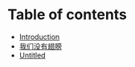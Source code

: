 # Table of contents

* [Introduction](README.md)
* [我们没有翅膀](https://leamem.com)
* [Untitled](untitled.md)

